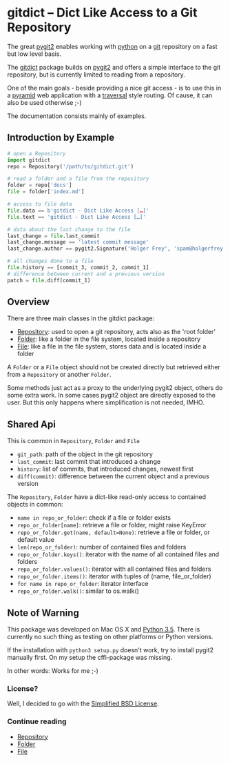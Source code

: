 gitdict – Dict Like Access to a Git Repository
=============================================

The great [pygit2][] enables working with [python][] on a [git][] repository on a fast but low level basis. 

The [gitdict][] package builds on [pygit2][] and offers a simple interface to the git repository, but is currently limited to reading from a repository. 

One of the main goals - beside providing a nice git access - is to use this in a [pyramid][] web application with a [traversal][] style routing. Of cause, it can also be used otherwise ;-)

The documentation consists mainly of examples.


Introduction by Example
-----------------------

```python
# open a Repository
import gitdict
repo = Repository('/path/to/gitdict.git')

# read a folder and a file from the repository
folder = repo['docs']
file = folder['index.md']

# access to file data
file.data == b'gitdict - Dict Like Access […]'
file.text == 'gitdict - Dict Like Access […]'

# data about the last change to the file
last_change = file.last_commit
last_change.message == 'latest commit message'
last_change.author == pygit2.Signature('Holger Frey', 'spam@holgerfrey.de')

# all changes done to a file
file.history == [commit_3, commit_2, commit_1]
# difference between current and a previous version
patch = file.diff(commit_1)
```

Overview
--------

There are three main classes in the gitdict package: 

- [Repository][gd_repo]: used to open a git repository, acts also as the 'root folder'
- [Folder][gd_folder]: like a folder in the file system, located inside a repository
- [File][gd_file]: like a file in the file system, stores data and is located inside a folder

A `Folder` or a `File` object should not be created directly but retrieved either from a `Repository` or another `Folder`.

Some methods just act as a proxy to the underlying pygit2 object, others do some extra work. In some cases pygit2 object are directly exposed to the user. But this only happens where simplification is not needed, IMHO.


Shared Api
----------

This is common in `Repository`, `Folder` and `File`

- `git_path`: path of the object in the git repository
- `last_commit`: last commit that introduced a change
- `history`: list of commits, that introduced changes, newest first
- `diff(commit)`: difference between the current object and a previous version

The `Repository`, `Folder` have a dict-like read-only access to contained objects in common: 

- `name in repo_or_folder`: check if a file or folder exists
- `repo_or_folder[name]`: retrieve a file or folder, might raise KeyError
- `repo_or_folder.get(name, default=None)`: retrieve a file or folder, or default value
- `len(repo_or_folder)`: number of contained files and folders
- `repo_or_folder.keys()`:  iterator with the name of all contained files and folders
- `repo_or_folder.values()`: iterator with all contained files and folders
- `repo_or_folder.items()`: iterator with tuples of (name, file_or_folder)
- `for name in repo_or_folder`: iterator interface
- `repo_or_folder.walk()`: similar to os.walk()


Note of Warning
---------------

This package was developed on Mac OS X and [Python 3.5][py35]. There is currently no such thing as testing on other platforms or Python versions. 

If the installation with `python3 setup.py` doesn't work, try to install pygit2 manually first. On my setup the cffi-package was missing.

In other words: Works for me ;-)

### License?

Well, I decided to go with the [Simplified BSD License][bsd].

### Continue reading

- [Repository][gd_repo]
- [Folder][gd_folder]
- [File][gd_file]


[pygit2]:    http://www.pygit2.org
[python]:    https://www.python.org
[git]:       http://git-scm.com
[gitdict]:   https://github.com/holgi/gitdict
[dict]:      https://docs.python.org/3.5/library/stdtypes.html#mapping-types-dict
[pyramid]:   http://www.pylonsproject.org
[traversal]: http://docs.pylonsproject.org/projects/pyramid/en/latest/narr/traversal.html
[py35]:      https://docs.python.org/3/
[bsd]:       http://opensource.org/licenses/BSD-2-Clause
[gd_repo]:   docs/repository.md
[gd_folder]: docs/folder.md
[gd_file]:   docs/file.md